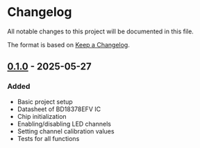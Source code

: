 # Changelog

All notable changes to this project will be documented in this file.

The format is based on [Keep a Changelog](https://keepachangelog.com/en/1.0.0/).

## [0.1.0] - 2025-05-27

### Added
- Basic project setup
- Datasheet of BD18378EFV IC
- Chip initialization
- Enabling/disabling LED channels
- Setting channel calibration values
- Tests for all functions

[unreleased]: https://github.com/Uekue/bd18378-rs/tree/main
[0.1.0]: https://github.com/Uekue/bd18378-rs/releases/tag/0.1.0
